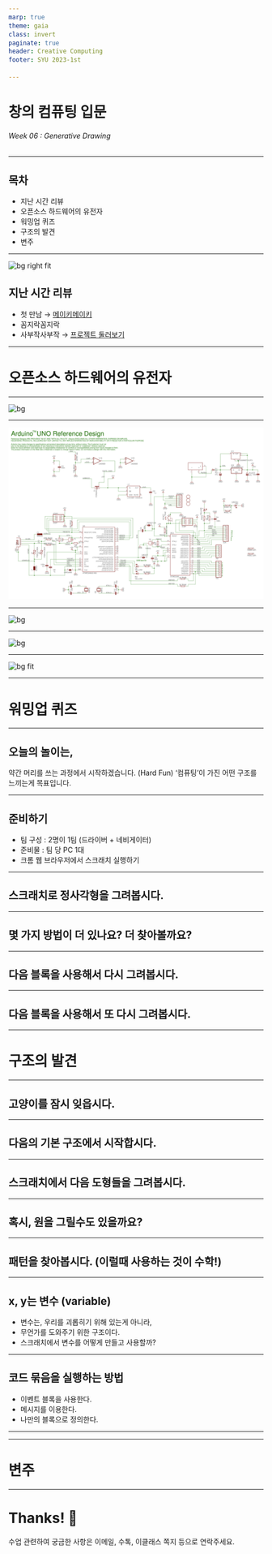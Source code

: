 ```yaml
---
marp: true
theme: gaia
class: invert
paginate: true
header: Creative Computing
footer: SYU 2023-1st

---
```

<!--
_class: lead
_paginate: false
-->
# **창의 컴퓨팅 입문**
###### Week 06 : Generative Drawing 

---
## 목차

* 지난 시간 리뷰
* 오픈소스 하드웨어의 유전자
* 워밍업 퀴즈
* 구조의 발견
* 변주

---
![bg right fit](https://cdn.shopify.com/s/files/1/0162/8612/products/MMCEnoboxSquare_1024x1024_crop_center.jpg?v=1660326124)

## 지난 시간 리뷰

* 첫 만남 &rarr; [메이키메이키](https://makeymakey.com/)
* 꼼지락꼼지락 
* 사부작사부작 &rarr; [프로젝트 둘러보기](https://docs.google.com/presentation/d/12aFfgo1cypIOi4QCRkT7DkYtAsk7UoDA7K7oHnEn6l4/edit?usp=sharing)

---
<!--
_class: lead
_paginate: false
-->
# 오픈소스 하드웨어의 유전자

---
<!--
_header: ""
_footer: ""
-->
![bg](https://upload.wikimedia.org/wikipedia/commons/3/38/Arduino_Uno_-_R3.jpg)

---
<!--
_header: ""
_footer: ""
-->
![bg fit](img/w06-01.png)

---
<!--
_header: ""
_footer: ""
-->
![bg](https://blog.arduino.cc/wp-content/uploads/2013/11/ArduinoEvolution_make.jpg)

---
<!--
_header: ""
_footer: ""
-->
![bg](img/w06-02.png)

---
<!--
_header: ""
_footer: ""
-->
![bg fit](https://image.easyeda.com/histories/39834c0f7f174d96a324a81d25b2200d.png)

---
<!--
_class: lead
_paginate: false
-->
# 워밍업 퀴즈

---
## 오늘의 놀이는, 
약간 머리를 쓰는 과정에서 시작하겠습니다. (Hard Fun) 
‘컴퓨팅’이 가진 어떤 구조를 느끼는게 목표입니다.

---
## 준비하기
* 팀 구성 : 2명이 1팀 (드라이버 + 네비게이터)
* 준비물 : 팀 당 PC 1대
* 크롬 웹 브라우저에서 스크래치 실행하기

---
## 스크래치로 정사각형을 그려봅시다.

---
## 몇 가지 방법이 더 있나요? 더 찾아볼까요?

---
## 다음 블록을 사용해서 다시 그려봅시다.

---
## 다음 블록을 사용해서 또 다시 그려봅시다.


---
<!--
_class: lead
_paginate: false
-->
# 구조의 발견

---
## 고양이를 잠시 잊읍시다.

---
## 다음의 기본 구조에서 시작합시다.

---
## 스크래치에서 다음 도형들을 그려봅시다.

---
## 혹시, 원을 그릴수도 있을까요?

---
## 패턴을 찾아봅시다. (이럴때 사용하는 것이 수학!)

---
## x, y는 변수 (variable)
* 변수는, 우리를 괴롭히기 위해 있는게 아니라,
* 무언가를 도와주기 위한 구조이다.
* 스크래치에서 변수를 어떻게 만들고 사용할까?

---
## 코드 묶음을 실행하는 방법
* 이벤트 블록을 사용한다.
* 메시지를 이용한다.
* 나만의 블록으로 정의한다.

---



---
<!--
_class: lead
_paginate: false
-->
# 변주

---
<!--
_class: lead
_paginate: false
-->
# Thanks! 🎉 

수업 관련하여 궁금한 사항은 
이메일, 수톡, 이클래스 쪽지 등으로 연락주세요.
